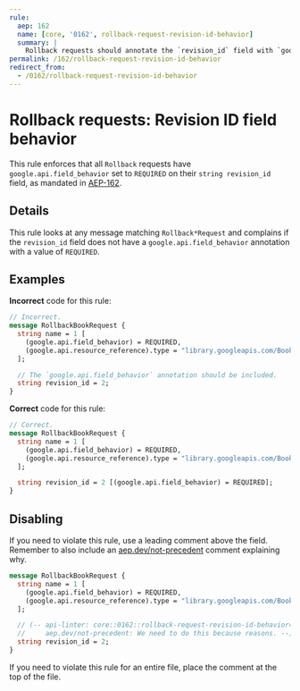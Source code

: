 ```yaml
---
rule:
  aep: 162
  name: [core, '0162', rollback-request-revision-id-behavior]
  summary: |
    Rollback requests should annotate the `revision_id` field with `google.api.field_behavior`.
permalink: /162/rollback-request-revision-id-behavior
redirect_from:
  - /0162/rollback-request-revision-id-behavior
---
```


# Rollback requests: Revision ID field behavior

This rule enforces that all `Rollback` requests have
`google.api.field_behavior` set to `REQUIRED` on their `string revision_id` field, as
mandated in [AEP-162][].

## Details

This rule looks at any message matching `Rollback*Request` and complains if the
`revision_id` field does not have a `google.api.field_behavior` annotation with a
value of `REQUIRED`.

## Examples

**Incorrect** code for this rule:

```proto
// Incorrect.
message RollbackBookRequest {
  string name = 1 [
    (google.api.field_behavior) = REQUIRED,
    (google.api.resource_reference).type = "library.googleapis.com/Book"
  ];

  // The `google.api.field_behavior` annotation should be included.
  string revision_id = 2;
}
```

**Correct** code for this rule:

```proto
// Correct.
message RollbackBookRequest {
  string name = 1 [
    (google.api.field_behavior) = REQUIRED,
    (google.api.resource_reference).type = "library.googleapis.com/Book"
  ];

  string revision_id = 2 [(google.api.field_behavior) = REQUIRED];
}
```

## Disabling

If you need to violate this rule, use a leading comment above the field.
Remember to also include an [aep.dev/not-precedent][] comment explaining why.

```proto
message RollbackBookRequest {
  string name = 1 [
    (google.api.field_behavior) = REQUIRED,
    (google.api.resource_reference).type = "library.googleapis.com/Book"
  ];

  // (-- api-linter: core::0162::rollback-request-revision-id-behavior=disabled
  //     aep.dev/not-precedent: We need to do this because reasons. --)
  string revision_id = 2;
}
```

If you need to violate this rule for an entire file, place the comment at the
top of the file.

[aep-162]: https://aep.dev/162
[aep.dev/not-precedent]: https://aep.dev/not-precedent

